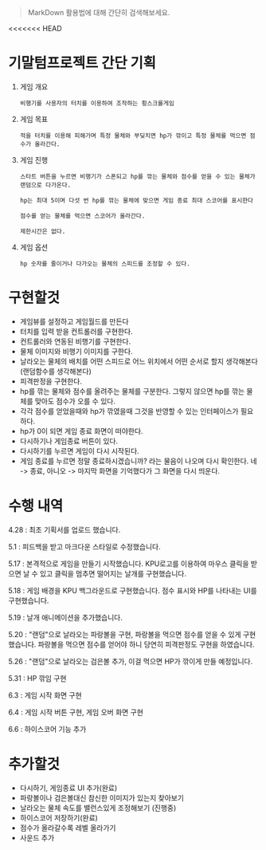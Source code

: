 > MarkDown 활용법에 대해 간단히 검색해보세요.

<<<<<<< HEAD

# 기말텀프로젝트 간단 기획

 1. 게임 개요

        비행기를 사용자의 터치를 이용하여 조작하는 횡스크롤게임

 2. 게임 목표

        적을 터치를 이용해 피해가며 특정 물체와 부딪치면 hp가 깎이고 특정 물체를 먹으면 점수가 올라간다.

 3. 게임 진행

        스타트 버튼을 누르면 비행기가 스폰되고 hp를 깎는 물체와 점수를 얻을 수 있는 물체가 랜덤으로 다가온다.

        hp는 최대 5이며 다섯 번 hp를 깎는 물체에 맞으면 게임 종료 최대 스코어를 표시한다

        점수를 얻는 물체를 먹으면 스코어가 올라간다.

        제한시간은 없다.

 4. 게임 옵션

        hp 숫자를 줄이거나 다가오는 물체의 스피드를 조정할 수 있다.

# 구현할것

 - 게임뷰를 설정하고 게임월드를 만든다
 - 터치를 입력 받을 컨트롤러를 구현한다.
 - 컨트롤러와 연동된 비행기를 구현한다.
 - 물체 이미지와 비행기 이미지를 구한다.
 - 날라오는 물체의 배치를 어떤 스피드로 어느 위치에서 어떤 순서로 할지 생각해본다(랜덤함수를 생각해본다)
 - 피격판정을 구현한다.
 - hp를 깎는 물체와 점수를 올려주는 물체를 구분한다. 그렇지 않으면 hp를 깎는 물체를 맞아도 점수가 오를 수 있다.
 - 각각 점수를 얻었을때와 hp가 깎였을때 그것을 반영할 수 있는 인터페이스가 필요하다.
 - hp가 0이 되면 게임 종료 화면이 떠야한다.
 - 다시하기나 게임종료 버튼이 있다.
 - 다시하기를 누르면 게임이 다시 시작된다.
 - 게임 종료를 누르면 정말 종료하시겠습니까? 라는 물음이 나오며 다시 확인한다. 네 -> 종료, 아니오 -> 마지막 화면을 기억했다가 그 화면을 다시 띄운다.

# 수행 내역 
4.28 : 최초 기획서를 업로드 했습니다.

5.1 : 피드백을 받고 마크다운 스타일로 수정했습니다.

5.17 : 본격적으로 게임을 만들기 시작했습니다. KPU로고를 이용하여 마우스 클릭을 받으면 날 수 있고 클릭을 멈추면 떨어지는 날개를 구현했습니다.

5.18 : 게임 배경을 KPU 백그라운드로 구현했습니다. 점수 표시와 HP를 나타내는 UI를 구현했습니다.

5.19 : 날개 애니메이션을 추가했습니다.

5.20 : "랜덤"으로 날라오는 파랑볼을 구현, 파랑볼을 먹으면 점수를 얻을 수 있게 구현했습니다. 파랑볼을 먹으면 점수를 얻어야 하니 당연히 피격판정도 구현을 하였습니다.

5.26 : "랜덤"으로 날라오는 검은볼 추가, 이걸 먹으면 HP가 깎이게 만들 예정입니다. 

5.31 : HP 깎임 구현 

6.3 : 게임 시작 화면 구현

6.4 : 게임 시작 버튼 구현, 게임 오버 화면 구현

6.6 : 하이스코어 기능 추가

# 추가할것
- 다시하기, 게임종료 UI 추가(완료)
- 파랑볼이나 검은볼대신 참신한 이미지가 있는지 찾아보기 
- 날라오는 물체 속도를 밸런스있게 조정해보기 (진행중)
- 하이스코어 저장하기(완료)
- 점수가 올라갈수록 레벨 올라가기
- 사운드 추가